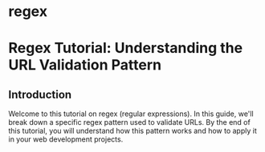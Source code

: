 # regex
# Regex Tutorial: Understanding the URL Validation Pattern

## Introduction

Welcome to this tutorial on regex (regular expressions). In this guide, we'll break down a specific regex pattern used to validate URLs. By the end of this tutorial, you will understand how this pattern works and how to apply it in your web development projects.



